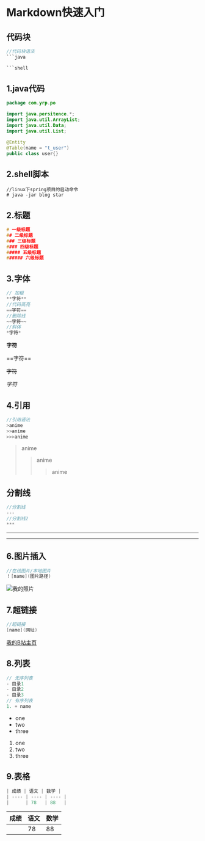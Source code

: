 # Markdown快速入门
## 代码块
```java
//代码块语法
```java

```shell 
```
## 1.java代码
```java
package com.yrp.po

import java.persitence.*;
import java.util.ArrayList;
import java.util.Data;
import java.util.List;

@Entity
@Table(name = "t_user")
public class user{}
```
## 2.shell脚本
```shell
//linux下spring项目的启动命令
# java -jar blog star
```
## 2.标题
```c
# 一级标题
## 二级标题
### 三级标题
#### 四级标题
##### 五级标题
###### 六级标题
```
## 3.字体
```c
// 加粗
**字符**
//代码高亮
==字符==
//删除线
~~字符~~
//斜体
*字符*
```
**字符**

==字符==

~~字符~~

*字符*


## 4.引用
```c
//引用语法
>anime
>>anime
>>>anime
```
>anime
>>anime
>>>anime
## 分割线
```c
//分割线
---
//分割线2
***
```
---
***
## 6.图片插入
```c
//在线图片/本地图片
！[name](图片路径)
```
![我的照片](https://i0.hdslb.com/bfs/archive/669f29ce1f4d26a386a67351c17dc716149fc44b.jpg)
## 7.超链接
```c
//超链接
[name](网址)
```
[我的B站主页](https://space.bilibili.com/395022015/)
## 8.列表
```c
// 无序列表
- 目录1
- 目录2
- 目录3
// 有序列表
1. + name
```
- one
- two
- three
1. one
2. two
3. three
## 9.表格
```c
| 成绩 | 语文 | 数学 |
| ---- | ---- | ---- |
|      | 78   | 88   |
```
| 成绩 | 语文 | 数学 |
| ---- | ---- | ---- |
|      | 78   | 88   |



